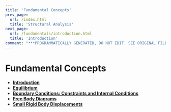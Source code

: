 ```yaml
---
title: 'Fundamental Concepts'
prev_page:
  url: /index.html
  title: 'Structural Analysis'
next_page:
  url: /fundamentals/introduction.html
  title: 'Introduction'
comment: "***PROGRAMMATICALLY GENERATED, DO NOT EDIT. SEE ORIGINAL FILES IN /content***"
---
```

# Fundamental Concepts

* **[Introduction](introduction)**
* **[Equilibrium](equilibrium)**
* **[Boundary Conditions: Constraints and Internal Conditions](boundary-conditions)**
* **[Free Body Diagrams](free-body-diagrams)**
* **[Small Rigid Body Displacements](small-rigid-body-displacements)**
